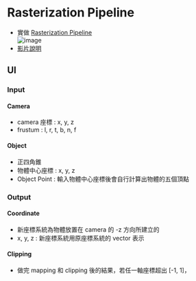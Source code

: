 # Rasterization Pipeline
- 實做 [Rasterization Pipeline](http://15462.courses.cs.cmu.edu/spring2021/lecture/persp/slide_011)  
![image](https://user-images.githubusercontent.com/49481559/121312247-c75bd280-c937-11eb-98c6-7ff14b3b002e.png)
- [影片說明](https://drive.google.com/file/d/1ExJtAxCEp5sSxON9lHWXPQqKqAUuhhxm/view)

## UI
### Input
#### Camera
- camera 座標 : x, y, z
- frustum : l, r, t, b, n, f
#### Object
- 正四角錐
- 物體中心座標 : x, y, z
- Object Point : 輸入物體中心座標後會自行計算出物體的五個頂點

### Output
#### Coordinate
- 新座標系統為物體放置在 camera 的 -z 方向所建立的
- x, y, z : 新座標系統用原座標系統的 vector 表示
#### Clipping
- 做完 mapping 和 clipping 後的結果，若任一軸座標超出 [-1, 1]，
